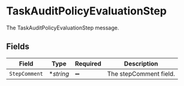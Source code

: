 # TaskAuditPolicyEvaluationStep

The TaskAuditPolicyEvaluationStep message.


## Fields

| Field                  | Type                   | Required               | Description            |
| ---------------------- | ---------------------- | ---------------------- | ---------------------- |
| `StepComment`          | **string*              | :heavy_minus_sign:     | The stepComment field. |